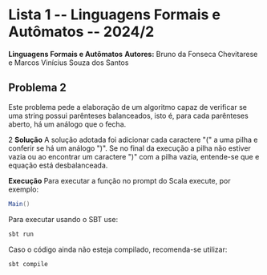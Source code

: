 # Lista 1 -- Linguagens Formais e Autômatos -- 2024/2
**Linguagens Formais e Autômatos**
**Autores:** Bruno da Fonseca Chevitarese e Marcos Vinícius Souza dos Santos

## Problema 2
Este problema pede a elaboração de um algoritmo capaz de verificar se uma string possui parênteses balanceados, isto é, para cada parênteses aberto, há um análogo que o fecha.

2
**Solução**
A solução adotada foi adicionar cada caractere "(" a uma pilha e conferir se há um análogo ")". Se no final da execução a pilha não estiver vazia ou ao encontrar um caractere ")" com a pilha vazia, entende-se que e equação está desbalanceada.

**Execução**
Para executar a função no prompt do Scala execute, por exemplo:
```scala
Main()
```

Para executar usando o SBT use:
```bash
sbt run
```

Caso o código ainda não esteja compilado, recomenda-se utilizar:
```bash
sbt compile
```